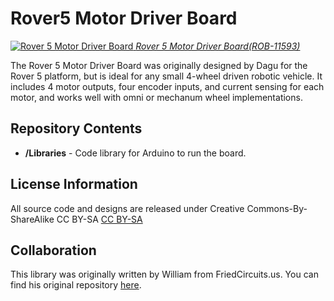 Rover5 Motor Driver Board
================

[![Rover 5 Motor Driver Board](https://cdn.sparkfun.com/assets/parts/7/6/0/7/11593-02.jpg) 
*Rover 5 Motor Driver Board(ROB-11593)*](https://www.sparkfun.com/products/11593)

The Rover 5 Motor Driver Board was originally designed by Dagu for the Rover 5 platform, but is ideal for any small 4-wheel driven
robotic vehicle. It includes 4 motor outputs, four encoder inputs, and current sensing for each motor, and works well with omni or
mechanum wheel implementations. 


Repository Contents
-------------------
* **/Libraries** - Code library for Arduino to run the board. 



License Information
--------------------
All source code and designs are released under Creative Commons-By-ShareAlike CC BY-SA
[CC BY-SA](http://i.creativecommons.org/l/by-sa/3.0/88x31.png)

Collaboration
--------------
This library was originally written by William from FriedCircuits.us. 
You can find his original repository [here](https://github.com/FriedCircuits/Dagu4Motor-Library).
